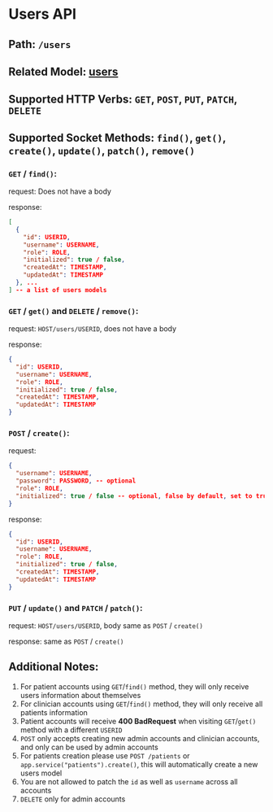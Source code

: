 # Users API

## Path: ```/users```

## Related Model: [users](../models/users.md)

## Supported HTTP Verbs: ```GET```, ```POST```, ```PUT```, ```PATCH```, ```DELETE```

## Supported Socket Methods: ```find()```, ```get()```, ```create()```, ```update()```, ```patch()```, ```remove()```

### ```GET``` / ```find()```:

request:
Does not have a body

response:
```json
[
  {
    "id": USERID,
    "username": USERNAME,
    "role": ROLE,
    "initialized": true / false,
    "createdAt": TIMESTAMP,
    "updatedAt": TIMESTAMP
  }, ...
] -- a list of users models
```

### ```GET``` / ```get()``` and ```DELETE``` / ```remove()```:

request: ```HOST/users/USERID```, does not have a body

response:
```json
{
  "id": USERID,
  "username": USERNAME,
  "role": ROLE,
  "initialized": true / false,
  "createdAt": TIMESTAMP,
  "updatedAt": TIMESTAMP
}
```

### ```POST``` / ```create()```:

request:
```json
{
  "username": USERNAME,
  "password": PASSWORD, -- optional
  "role": ROLE,
  "initialized": true / false -- optional, false by default, set to true if password is also sent
}
```

response:
```json
{
  "id": USERID,
  "username": USERNAME,
  "role": ROLE,
  "initialized": true / false,
  "createdAt": TIMESTAMP,
  "updatedAt": TIMESTAMP
}
```

### ```PUT``` / ```update()``` and ```PATCH``` / ```patch()```:

request: ```HOST/users/USERID```, body same as ```POST``` / ```create()```

response: same as ```POST``` / ```create()```


## Additional Notes:

1. For patient accounts using ```GET```/```find()``` method, they will only receive users information about themselves
2. For clinician accounts using ```GET```/```find()``` method, they will only receive all patients information
3. Patient accounts will receive **400 BadRequest** when visiting ```GET```/```get()``` method with a different ```USERID```
4. ```POST``` only accepts creating new admin accounts and clinician accounts, and only can be used by admin accounts
5. For patients creation please use ```POST /patients``` or ```app.service("patients").create()```, this will automatically create a new users model
6. You are not allowed to patch the ```id``` as well as ```username``` across all accounts
7. ```DELETE``` only for admin accounts
